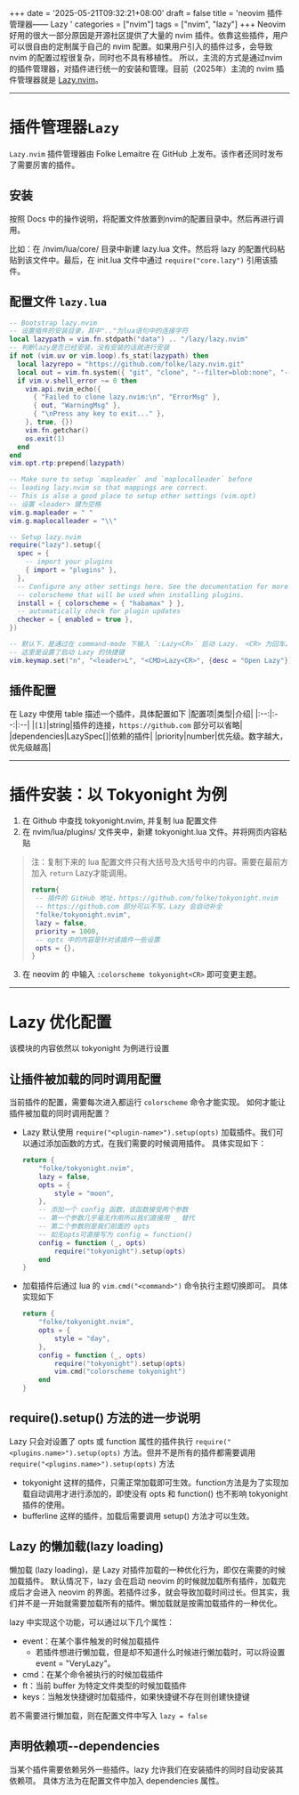 +++
date = '2025-05-21T09:32:21+08:00'
draft = false
title = 'neovim 插件管理器—— Lazy '
categories = ["nvim"]
tags = ["nvim", "lazy"]
+++
Neovim 好用的很大一部分原因是开源社区提供了大量的 nvim 插件。依靠这些插件，用户可以很自由的定制属于自己的 nvim 配置。如果用户引入的插件过多，会导致 nvim 的配置过程很复杂，同时也不具有移植性。
所以，主流的方式是通过nvim的插件管理器，对插件进行统一的安装和管理。目前（2025年）主流的 nvim 插件管理器就是 [Lazy.nvim](https://github.com/folke/lazy.nvim)。

---
# 插件管理器`Lazy`
`Lazy.nvim` 插件管理器由 Folke Lemaitre 在 GitHub 上发布。该作者还同时发布了需要厉害的插件。
## 安装
按照 Docs 中的操作说明，将配置文件放置到nvim的配置目录中。然后再进行调用。

比如：在 /nvim/lua/core/ 目录中新建 lazy.lua 文件。然后将 lazy 的配置代码粘贴到该文件中。最后，在 init.lua 文件中通过 `require("core.lazy")` 引用该插件。

## 配置文件 `lazy.lua`
```lua
-- Bootstrap lazy.nvim
-- 设置插件的安装目录，其中".."为lua语句中的连接字符
local lazypath = vim.fn.stdpath("data") .. "/lazy/lazy.nvim"
-- 判断lazy是否已经安装，没有安装的话就进行安装
if not (vim.uv or vim.loop).fs_stat(lazypath) then
  local lazyrepo = "https://github.com/folke/lazy.nvim.git"
  local out = vim.fn.system({ "git", "clone", "--filter=blob:none", "--branch=stable", lazyrepo, lazypath })
  if vim.v.shell_error ~= 0 then
    vim.api.nvim_echo({
      { "Failed to clone lazy.nvim:\n", "ErrorMsg" },
      { out, "WarningMsg" },
      { "\nPress any key to exit..." },
    }, true, {})
    vim.fn.getchar()
    os.exit(1)
  end
end
vim.opt.rtp:prepend(lazypath)

-- Make sure to setup `mapleader` and `maplocalleader` before
-- loading lazy.nvim so that mappings are correct.
-- This is also a good place to setup other settings (vim.opt)
-- 设置 <leader> 键为空格
vim.g.mapleader = " "
vim.g.maplocalleader = "\\"

-- Setup lazy.nvim
require("lazy").setup({
  spec = {
    -- import your plugins
    { import = "plugins" },
  },
  -- Configure any other settings here. See the documentation for more details.
  -- colorscheme that will be used when installing plugins.
  install = { colorscheme = { "habamax" } },
  -- automatically check for plugin updates
  checker = { enabled = true },
})

-- 默认下，是通过在 command-mode 下输入 `:Lazy<CR>` 启动 Lazy， <CR> 为回车。
-- 这里是设置了启动 Lazy 的快捷键
vim.keymap.set("n", "<leader>L", "<CMD>Lazy<CR>", {desc = "Open Lazy"})
```

## 插件配置
在 Lazy 中使用 table 描述一个插件，具体配置如下
|配置项|类型|介绍|
|:--:|:--:|:--|
|`[1]`|string|插件的连接，`https://github.com` 部分可以省略|
|dependencies|LazySpec[]|依赖的插件|
|priority|number|优先级。数字越大，优先级越高|

---
# 插件安装：以 Tokyonight 为例
1. 在 Github 中查找 tokyonight.nvim, 并复制 lua 配置文件
2. 在 nvim/lua/plugins/ 文件夹中，新建 tokyonight.lua 文件。并将网页内容粘贴
> 注：复制下来的 lua 配置文件只有大括号及大括号中的内容。需要在最前方加入 `return` Lazy才能调用。
>```lua
>return{
>  -- 插件的 GitHub 地址，https://github.com/folke/tokyonight.nvim
>  -- https://github.com 部分可以不写，Lazy 会自动补全
>  "folke/tokyonight.nvim",
>  lazy = false,
>  priority = 1000,
>  -- opts 中的内容是针对该插件一些设置
>  opts = {},
>}
>```
3. 在 neovim 的 <command-mode> 中输入 `:colorscheme tokyonight<CR>` 即可变更主题。

---
# Lazy 优化配置
该模块的内容依然以 tokyonight 为例进行设置
## 让插件被加载的同时调用配置
当前插件的配置，需要每次进入都运行 `colorscheme` 命令才能实现。
如何才能让插件被加载的同时调用配置？
- Lazy 默认使用 `require("<plugin-name>").setup(opts)` 加载插件。我们可以通过添加函数的方式，在我们需要的时候调用插件。
    具体实现如下：
    ```lua
    return {
        "folke/tokyonight.nvim",
        lazy = false,
        opts = {
            style = "moon",
        },
        -- 添加一个 config 函数，该函数接受两个参数
        -- 第一个参数几乎毫无作用所以我们直接用 _ 替代
        -- 第二个参数则是我们前面的 opts
        -- 如无opts可直接写为 config = function()
        config = function (_, opts)
            require("tokyonight").setup(opts)
        end
    }
    ```

- 加载插件后通过 lua 的 `vim.cmd("<command>")` 命令执行主题切换即可。
    具体实现如下
    ```lua
    return {
        "folke/tokyonight.nvim",
        opts = {
            style = "day",
        },
        config = function (_, opts)
            require("tokyonight").setup(opts)
            vim.cmd("colorscheme tokyonight")
        end
    }
    ```
## require().setup() 方法的进一步说明
Lazy 只会对设置了 opts 或 function 属性的插件执行 `require("<plugins.name>").setup(opts)` 方法。但并不是所有的插件都需要调用 `require("<plugins.name>").setup(opts)` 方法
- tokyonight 这样的插件，只需正常加载即可生效。function方法是为了实现加载自动调用才进行添加的，即使没有 opts 和 function() 也不影响 tokyonight 插件的使用。
- bufferline 这样的插件，加载后需要调用 setup() 方法才可以生效。

## Lazy 的懒加载(lazy loading)
懒加载 (lazy loading)，是 Lazy 对插件加载的一种优化行为，即仅在需要的时候加载插件。
默认情况下，lazy 会在启动 neovim 的时候就加载所有插件，加载完成后才会进入 neovim 的界面。若插件过多，就会导致加载时间过长。但其实，我们并不是一开始就需要加载所有的插件。懒加载就是按需加载插件的一种优化。

lazy 中实现这个功能，可以通过以下几个属性：
- event：在某个事件触发的时候加载插件
    - 若插件想进行懒加载，但是却不知道什么时候进行懒加载时，可以将设置 event = "VeryLazy"。
- cmd：在某个命令被执行的时候加载插件
- ft：当前 buffer 为特定文件类型的时候加载插件
- keys：当触发快捷键时加载插件，如果快捷键不存在则创建快捷键

若不需要进行懒加载，则在配置文件中写入 `lazy = false`

## 声明依赖项--dependencies
当某个插件需要依赖另外一些插件。lazy 允许我们在安装插件的同时自动安装其依赖项。
具体方法为在配置文件中加入 dependencies 属性。

